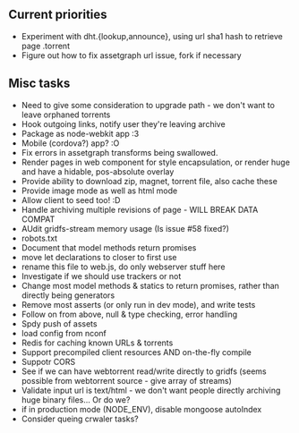 ## Current priorities ##
* Experiment with dht.{lookup,announce}, using url sha1 hash to retrieve page .torrent
* Figure out how to fix assetgraph url issue, fork if necessary


## Misc tasks ##
* Need to give some consideration to upgrade path - we don't want to leave
  orphaned torrents
* Hook outgoing links, notify user they're leaving archive
* Package as node-webkit app :3
* Mobile (cordova?) app? :O
* Fix errors in assetgraph transforms being swallowed.
* Render pages in web component for style encapsulation, or render huge and have a hidable, pos-absolute overlay
* Provide ability to download zip, magnet, torrent file, also cache these
* Provide image mode as well as html mode
* Allow client to seed too! :D
* Handle archiving multiple revisions of page - WILL BREAK DATA COMPAT
* AUdit gridfs-stream memory usage (Is issue #58 fixed?)
* robots.txt
* Document that model methods return promises
* move let declarations to closer to first use
* rename this file to web.js, do only webserver stuff here
* Investigate if we should use trackers or not
* Change most model methods & statics to return promises, rather than directly being generators
* Remove most asserts (or only run in dev mode), and write tests
* Follow on from above, null & type checking, error handling
* Spdy push of assets
* load config from nconf
* Redis for caching known URLs & torrents
* Support precompiled client resources AND on-the-fly compile
* Suppotr CORS
* See if we can have webtorrent read/write directly to gridfs (seems possible from webtorrent source - give array of streams)
* Validate input url is text/html - we don't want people directly archiving huge binary files... Or do we?
* if in production mode (NODE_ENV), disable mongoose autoIndex
* Consider queing crwaler tasks?
